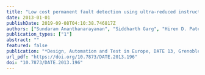 ```yaml
---
title: "Low cost permanent fault detection using ultra-reduced instruction set co-processors"
date: 2013-01-01
publishDate: 2019-09-08T04:10:38.746817Z
authors: ["Sundaram Ananthanarayanan", "Siddharth Garg", "Hiren D. Patel"]
publication_types: ["1"]
abstract: ""
featured: false
publication: "*Design, Automation and Test in Europe, DATE 13, Grenoble, France, March 18-22, 2013*"
url_pdf: "https://doi.org/10.7873/DATE.2013.196"
doi: "10.7873/DATE.2013.196"
---
```


